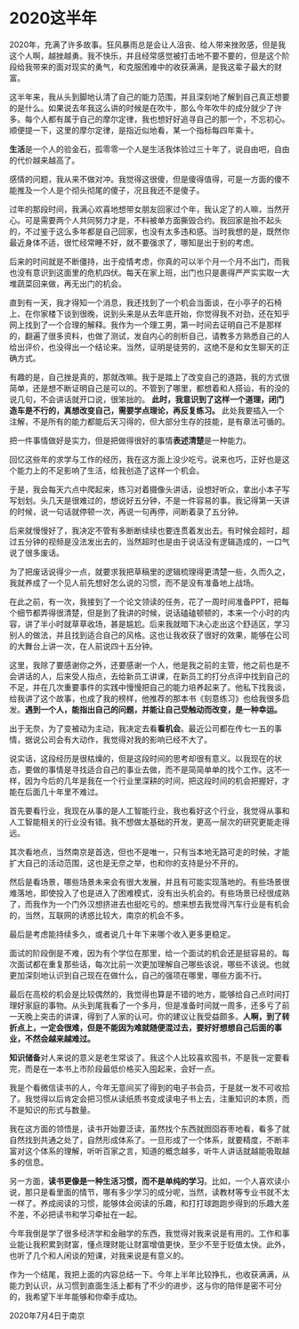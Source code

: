 # 2020这半年

2020年，充满了许多故事。狂风暴雨总是会让人沮丧、给人带来挫败感，但是我这个人啊，越挫越勇。我不快乐，并且经常感觉被打击地不要不要的，但是这个阶段给我带来的面对现实的勇气，和克服困难中的收获满满，是我这辈子最大的财富。

这半年来，我从头到脚地认清了自己的能力范围，并且深刻地了解到自己真正想要的是什么。如果说去年我这么讲的时候是在吹牛，那么今年吹牛的成分就少了许多。每个人都有属于自己的摩尔定律，我也想好好追寻自己的那一个，不忘初心。顺便提一下，这里的摩尔定律，是指近似地看，某一个指标每四年乘十。

**生活**是一个人的验金石，孤零零一个人是生活我体验过三十年了，说自由吧，自由的代价越来越高了。

感情的问题，我从来不做对冲。我觉得这很傻，但是傻得值得，可是一方面的傻不能推及一个人是个彻头彻尾的傻子，况且我还不是傻子。

过年的那段时间，我满心欢喜地想带女朋友回家过个年，我认定了的人嘛，当然开心。可是需要两个人共同努力才是，不料被单方面撕毁合约。我回家是抬不起头的，不过鉴于这么多年都是自己回家，也没有太多违和感。当时我想的是，既然你最近身体不适，很忙经常睡不好，就不要强求了，哪知是出于别的考虑。

后来的时间就是不断僵持，出于疫情考虑，你真的可以半个月一个月不出门，而我也没有意识到这面里的危机四伏。每天在家上班，出门也只是裹得严严实实取一大堆蔬菜回来做，再无出门的机会。

直到有一天，我才得知一个消息，我还找到了一个机会当面谈，在小亭子的石椅上、在你家楼下谈到很晚，说到头来是从去年底开始，你觉得我不对劲，还在知乎网上找到了一个合理的解释。我作为一个理工男，第一时间去证明自己不是那样的，翻遍了很多资料，也做了测试，发自内心的剖析自己，请教多方熟悉自己的人给出评价，也没得出一个结论来。当然，证明是徒劳的，这绝不是和女生聊天的正确方式。

有趣的是，自己挫是真的，那就改嘛。我于是踏上了改变自己的道路，我的方式很简单，还是想不断证明自己是可以的。不管到了哪里，都想着和人搭讪，有的没的说几句，不会讲话就开口说，很笨拙的。 **此时，我意识到了这样一个道理，闭门造车是不行的，真想改变自己，需要学点理论，再反复练习。** 此处我要插入一个注解，不是所有的能力都能后天习得的，但大部分生存的技能，是有章法可循的。

把一件事情做好是实力，但是把做得很好的事情**表述清楚**是一种能力。

回忆这些年的求学与工作的经历，我在这方面上没少吃亏。说来也巧，正好也是这个能力上的不足影响了生活，给我创造了这样一个机会。

于是，我会每天六点中爬起来，练习对着摄像头讲话，设想好听众，拿出小本子写写划划。头几天是很难过的，想说好五分钟，不是一件容易的事。我记得第一天讲的时候，说一句话就停顿一次，再说一句再停，间断着录了五分钟。

后来就慢慢好了，我决定不管有多断断续续也要连贯着发出去。有时候会超时，超过五分钟的视频是没法发出去的，当然超时也是由于说话没有逻辑造成的，一口气说了很多废话。

为了把废话说得少一点，就要求我把草稿里的逻辑梳理得更清楚一些，久而久之，我就养成了一个见人前先想好怎么说的习惯，而不是没有准备地上战场。

在此之前，有一次，我接到了一个论文领读的任务，花了一周时间准备PPT，把每个细节都弄得很清楚，但是到了我讲的时候，说话磕磕顿顿的，本来一个小时的内容，讲了半小时就草草收场，甚是尴尬。后来我就暗下决心走出这个舒适区，学习别人的做法，并且找到适合自己的风格。这也让我收获了很好的效果，能够在公司的大舞台上讲一次，在人前说四十五分钟。

这里，我除了要感谢你之外，还要感谢一个人，他是我之前的主管，他之前也是不会讲话的人，后来受人指点，去给新员工讲课，在新员工的打分点评中找到自己的不足，并在几次重要事件的实践中慢慢把自己的能力培养起来了。他私下找我谈，给我讲了这个故事，也成了我的榜样，他推荐的那本书《刻意练习》也给我很多启发。**遇到一个人，能指出自己的问题，并能让自己受触动而改变，是一种幸运。**

出于无奈，为了变被动为主动，我决定去看**看机会**。最近公司都在传七一五的事情，据说公司会有大动作，我觉得对我的影响已经不大了。

说实话，这段经历是很枯燥的，但是这段时间的思考却很有意义。以我现在的状态，要做的事情是寻找适合自己的事业去做，而不是简简单单的找个工作。这不一样，因为今后的几年是我在一个行业里深耕的时间，把这段时间的机会把握好，才能在后面几十年里不难过。

首先要看行业，我现在从事的是人工智能行业，我也看好这个行业，我觉得从事和人工智能相关的行业没有错。我不想做太基础的开发，更高一层次的研究更能走得远。

其次看地点，当然南京是首选，但也不是唯一，只有当本地无路可走的时候，才能扩大自己的活动范围，这也是无奈之举，也和你的支持是分不开的。

然后是看场景，哪些场景未来会有很大发展，并且有可能实现落地的。有些场景很难落地，即使投入了也是进入了困难模式，没有出头机会的。有些场景已经很成熟了，而我作为一个门外汉想挤进去也挺吃亏的。想来想去我觉得汽车行业是有机会的，当然，互联网的诱惑比较大，南京的机会不多。

最后是考虑能持续多久，或者说几十年下来哪个收入更多更稳定。

面试的阶段倒是不难，因为有个学位在那里，给一个面试的机会还是挺容易的。每次面试都在重复那些话，每次比前一次更加理解自己哪些该说，哪些不该说。也就更加深刻地认识到自己现在在做什么，自己的强项在哪里，哪些方面不行。

最后在高校的机会是比较偶然的，我觉得也算是不错的地方，能够给自己点时间打理好家庭的事物。从头到尾我看了一个多月，但是准备时间就一周多，还多亏了前一天晚上突击的讲课，得到了人家的认可。你的建议让我受益颇多。**人啊，到了转折点上，一定会很难，但是不能因为难就随便混过去，要好好想想自己后面的事业，不然会越来越难过。**

**知识储备**对人来说的意义是老生常谈了。我这个人比较喜欢囤书，不是我一定要看完，而是在一本书上市阶段最低价格买入囤起来，会好一点。

我是个看微信读书的人，今年无意间买了得到的电子书会员，于是就一发不可收拾了。我觉得以后肯定会把习惯从读纸质书变成读电子书上去，注重知识的本质，而不是知识的形式与数量。

我在这方面的领悟是，读书开始要泛读，虽然找个东西就囫囵吞枣地看，看多了就自然找到共通之处了，自然形成体系了。一旦形成了一个体系，就要精度，不断丰富对这个体系的理解，听听百家之言，知道的概念越多，听牛人讲话就越能吸取越多的信息。

另一方面，**读书更像是一种生活习惯，而不是单纯的学习**。比如，一个人喜欢读小说，那只是看里面的情节，哪有多少学习的成分呢，当然，读教材等专业书就不太一样了。养成阅读的习惯，能够体会阅读的乐趣，和打打球跑跑步得到的乐趣大差不差，不必把读书和学习牵扯在一起。

今年我倒是学了很多经济学和金融学的东西，我觉得对我来说是有用的。工作和事业能让我积累到财富，懂点理财能让财富增值更快，至少不至于贬值太快。此外，也听了几个和人闲谈的短课，对我来说是有意义的。

作为一个结尾，我把上面的内容总结一下。今年上半年比较挣扎，也收获满满，从能力到认识，从习惯到直面生活上都有了不少的进步，这与你的陪伴是密不可分的，我希望下半年能够和你牵手成功。

2020年7月4日于南京